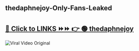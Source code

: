 
 ## thedaphnejoy-Only-Fans-Leaked

# <h2><a href="https://clipsfans.com/thedaphnejoy&ref=git">🔗 Click to LINKS ⏩⏩ 👉 🟢 thedaphnejoy </a></h2>

<a href="https://clipsfans.com/thedaphnejoy&ref=git" rel="nofollow" data-target="animated-image.originalLink"><img src="https://i.ibb.co.com/xMMVF88/686577567.gif" alt="Viral Video Original" style="max-width: 100%; display: inline-block;" data-target="animated-image.originalImage"></a>

